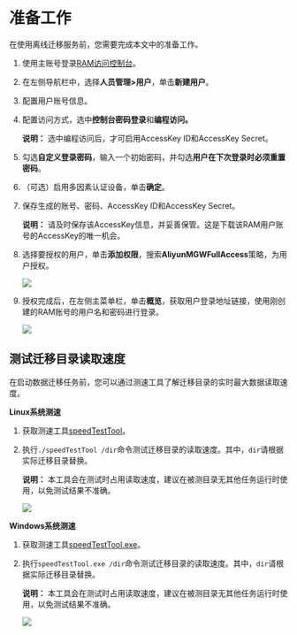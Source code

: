 # 准备工作

在使用离线迁移服务前，您需要完成本文中的准备工作。

1.  使用主账号登录[RAM访问控制台](https://ram.console.aliyun.com/overview)。

2.  在左侧导航栏中，选择**人员管理\>用户**，单击**新建用户**。

3.  配置用户账号信息。
4.  配置访问方式，选中**控制台密码登录**和**编程访问。**

    **说明：** 选中编程访问后，才可启用AccessKey ID和AccessKey Secret。

5.  勾选**自定义登录密码**，输入一个初始密码，并勾选**用户在下次登录时必须重置密码**。

6.  （可选）启用多因素认证设备，单击**确定**。

7.  保存生成的账号、密码、AccessKey ID和AccessKey Secret。

    **说明：** 请及时保存该AccessKey信息，并妥善保管。这是下载该RAM用户账号的AccessKey的唯一机会。

8.  选择要授权的用户，单击**添加权限**，搜索**AliyunMGWFullAccess**策略，为用户授权。

    ![](http://docs-aliyun.cn-hangzhou.oss.aliyun-inc.com/assets/pic/119427/cn_zh/1558334253625/Image%2019.png)

9.  授权完成后，在左侧主菜单栏，单击**概览**，获取用户登录地址链接，使用刚创建的RAM账号的用户名和密码进行登录。

    ![](http://docs-aliyun.cn-hangzhou.oss.aliyun-inc.com/assets/pic/119427/cn_zh/1558334176112/Image%2041.png)


## 测试迁移目录读取速度

在启动数据迁移任务前，您可以通过测速工具了解迁移目录的实时最大数据读取速度。

**Linux系统测速**

1.  获取测速工具[speedTestTool](http://docs-aliyun.cn-hangzhou.oss.aliyun-inc.com/assets/attach/75011/cn_zh/1529570855775/speedTestTool)。
2.  执行`./speedTestTool /dir`命令测试迁移目录的读取速度。其中，`dir`请根据实际迁移目录替换。

    **说明：** 本工具会在测试时占用读取速度，建议在被测目录无其他任务运行时使用，以免测试结果不准确。

    ![](http://docs-aliyun.cn-hangzhou.oss.aliyun-inc.com/assets/pic/118394/cn_zh/1557732336810/Image%2027.png)


**Windows系统测速**

1.  获取测速工具[speedTestTool.exe](http://docs-aliyun.cn-hangzhou.oss.aliyun-inc.com/assets/attach/75011/cn_zh/1529570905198/speedTestTool.exe)。

2.  执行`speedTestTool.exe /dir`命令测试迁移目录的读取速度。其中，`dir`请根据实际迁移目录替换。

    **说明：** 本工具会在测试时占用读取速度，建议在被测目录无其他任务运行时使用，以免测试结果不准确。

    ![](http://docs-aliyun.cn-hangzhou.oss.aliyun-inc.com/assets/pic/118394/cn_zh/1557732438919/Image%2028.png)


